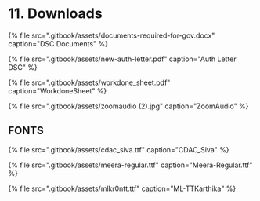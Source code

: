 # 11. Downloads



{% file src=".gitbook/assets/documents-required-for-gov.docx" caption="DSC Documents" %}

{% file src=".gitbook/assets/new-auth-letter.pdf" caption="Auth Letter DSC" %}

{% file src=".gitbook/assets/workdone\_sheet.pdf" caption="WorkdoneSheet" %}

{% file src=".gitbook/assets/zoomaudio \(2\).jpg" caption="ZoomAudio" %}

##                                     **FONTS**

{% file src=".gitbook/assets/cdac\_siva.ttf" caption="CDAC\_Siva" %}

{% file src=".gitbook/assets/meera-regular.ttf" caption="Meera-Regular.ttf" %}

{% file src=".gitbook/assets/mlkr0ntt.ttf" caption="ML-TTKarthika" %}



